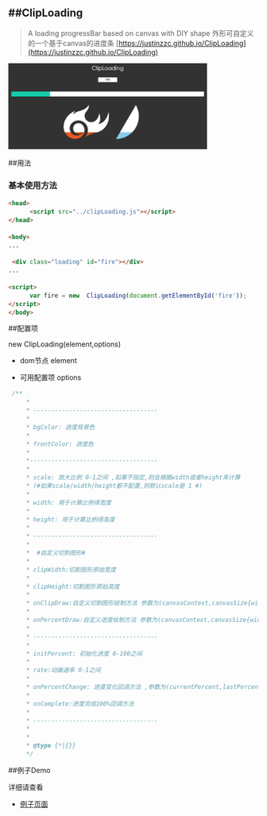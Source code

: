 
##ClipLoading
----------
> A loading progressBar based on canvas with DIY shape
> 外形可自定义的一个基于canvas的进度条
[https://justinzzc.github.io/ClipLoading](https://justinzzc.github.io/ClipLoading)

<img src="demo.png" width="400px">


##用法

### 基本使用方法

~~~ html
<head>
      <script src="../clipLoading.js"></script>
</head>

<body>
...

 <div class="loading" id="fire"></div>
...

<script>
      var fire = new  ClipLoading(document.getElementById('fire'));
</script>
</body>

~~~

##配置项

new  ClipLoading(element,options)

+ dom节点 element


+ 可用配置项 options

~~~ javascript
 /**
     *
     * -----------------------------------
     *
     * bgColor: 进度背景色
     *
     * frontColor: 进度色
     *
     *------------------------------------
     *
     * scale: 放大比例 0-1之间 ,如果不指定,则会根据width或者height来计算
     * (#如果scale/width/height都不配置,则默认scale是 1 #)
     *
     * width: 用于计算比例得宽度
     *
     * height: 用于计算比例得高度
     *
     * -----------------------------------
     *
     *  #自定义切割图形#
     *
     * clipWidth:切割图形原始宽度
     *
     * clipHeight:切割图形原始高度
     *
     * onClipDraw:自定义切割图形绘制方法 参数为(canvasContext,canvasSize{width,height},clipSize{width,height})
     *
     * onPercentDraw:自定义进度绘制方法 参数为(canvasContext,canvasSize{width,height},clipSize{width,height)
     *
     * -----------------------------------
     *
     * initPercent: 初始化进度 0-100之间
     *
     * rate:动画速率 0-1之间
     *
     * onPercentChange: 进度变化回调方法 ,参数为(currentPercent,lastPercent)
     *
     * onComplete:进度完成100%回调方法
     *
     * -----------------------------------
     *
     *
     * @type {*|{}}
     */
~~~

##例子Demo

详细请查看 

+ [例子页面](https://justinzzc.github.io/ClipLoading)
